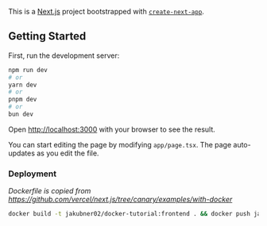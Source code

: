 This is a [Next.js](https://nextjs.org/) project bootstrapped with [`create-next-app`](https://github.com/vercel/next.js/tree/canary/packages/create-next-app).

## Getting Started

First, run the development server:

```bash
npm run dev
# or
yarn dev
# or
pnpm dev
# or
bun dev
```

Open [http://localhost:3000](http://localhost:3000) with your browser to see the result.

You can start editing the page by modifying `app/page.tsx`. The page auto-updates as you edit the file.


### Deployment
*Dockerfile is copied from https://github.com/vercel/next.js/tree/canary/examples/with-docker*

```bash
docker build -t jakubner02/docker-tutorial:frontend . && docker push jakubner02/docker-tutorial:frontend
```
